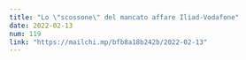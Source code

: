 ```yaml
---
title: "Lo \"scossone\" del mancato affare Iliad-Vodafone"
date: 2022-02-13
num: 119
link: "https://mailchi.mp/bfb8a18b242b/2022-02-13"
---
```

